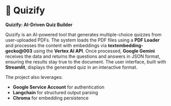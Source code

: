 # **📝 Quizify**

**Quizify: AI-Driven Quiz Builder**

Quizify is an AI-powered tool that generates multiple-choice quizzes from user-uploaded PDFs. The system loads the PDF files using a **PDF Loader** and processes the content with embeddings via **textembedding-gecko@003** using the **Vertex AI API**. Once processed, **Google Gemini** receives the data and returns the questions and answers in JSON format, ensuring the results stay true to the document. The user interface, built with **Streamlit**, displays the generated quiz in an interactive format.

The project also leverages:
- **Google Service Account** for authentication
- **Langchain** for structured output parsing
- **Chroma** for embedding persistence

